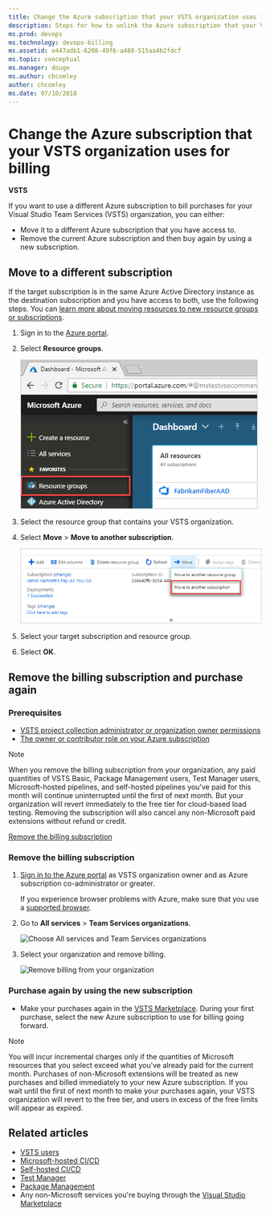 ```yaml
---
title: Change the Azure subscription that your VSTS organization uses for billing
description: Steps for how to unlink the Azure subscription that your Visual Studio Team Services organization uses for billing via the Visual Studio Marketplace
ms.prod: devops
ms.technology: devops-billing
ms.assetid: e447adb1-6208-49f6-a488-515aa4b2fdcf
ms.topic: conceptual
ms.manager: douge
ms.author: chcomley
author: chcomley
ms.date: 07/10/2018
---
```

[//]: # (monikerRange: 'vsts')

# Change the Azure subscription that your VSTS organization uses for billing

**VSTS**

If you want to use a different Azure subscription to bill purchases for your Visual Studio Team Services (VSTS) organization, you can either:

* Move it to a different Azure subscription that you have access to.
* Remove the current Azure subscription and then buy again by using a new subscription.

## Move to a different subscription

If the target subscription is in the same Azure Active Directory instance as the destination subscription and you have access to both, use the following steps. You can [learn more about moving resources to new resource groups or subscriptions](/azure/azure-resource-manager/resource-group-move-resources).

1. Sign in to the [Azure portal](https://portal.azure.com).
2. Select **Resource groups**.

   ![Choose Azure resource groups](_img/change-azure-subscription/azure-resource-groups.png)

3. Select the resource group that contains your VSTS organization.
4. Select **Move** > **Move to another subscription**.

   ![Select Move and then Move to another subscription](_img/change-azure-subscription/select-move-to-another-subscription.png)

5. Select your target subscription and resource group.
6. Select **OK**.

## Remove the billing subscription and purchase again

### Prerequisites

* [VSTS project collection administrator or organization owner permissions](../accounts/faq-add-delete-users.md#find-owner)
* [The owner or contributor role on your Azure subscription](add-backup-billing-managers.md)

>[!NOTE]
> When you remove the billing subscription from your organization, any paid quantities of VSTS Basic, Package Management users, Test Manager users, Microsoft-hosted pipelines, and self-hosted pipelines you’ve paid for this month will continue uninterrupted until the first of next month. But your organization will revert immediately to the free tier for cloud-based load testing. Removing the subscription will also cancel any non-Microsoft paid extensions without refund or credit.

[Remove the billing subscription](#remove-the-billing-subscription)

### Remove the billing subscription

1. [Sign in to the Azure portal](https://portal.azure.com/) as VSTS organization owner and as Azure subscription co-administrator or greater.

   If you experience browser problems with Azure, make sure that you use a [supported browser](/azure/azure-preview-portal-supported-browsers-devices).

2. Go to **All services** > **Team Services organizations**. 

   ![Choose All services and Team Services organizations](_img/change-azure-subscription/all-services-team-services-organizations.png)

3. Select your organization and remove billing.

   ![Remove billing from your organization](_img/change-azure-subscription/choose-organization-and-remove-billing.png)

### Purchase again by using the new subscription

* Make your purchases again in the [VSTS Marketplace](https://marketplace.visualstudio.com/vsts). During your first purchase, select the new Azure subscription to use for billing going forward.

>[!NOTE]
> You will incur incremental charges only if the quantities of Microsoft resources that you select exceed what you've already paid for the current month. Purchases of non-Microsoft extensions will be treated as new purchases and billed immediately to your new Azure subscription.
If you wait until the first of next month to make your purchases again, your VSTS organization will revert to the free tier, and users in excess of the free limits will appear as expired.

## Related articles

- [VSTS users](https://marketplace.visualstudio.com/items?itemName=ms.vss-vstsuser)
- [Microsoft-hosted CI/CD](https://marketplace.visualstudio.com/items?itemName=ms.build-release-hosted-pipelines)
- [Self-hosted CI/CD](https://marketplace.visualstudio.com/items?itemName=ms.build-release-private-pipelines)
- [Test Manager](https://marketplace.visualstudio.com/items?itemName=ms.vss-testmanager-web)
- [Package Management](https://marketplace.visualstudio.com/items?itemName=ms.feed)
- Any non-Microsoft services you're buying through the [Visual Studio Marketplace](https://marketplace.visualstudio.com/vsts)

